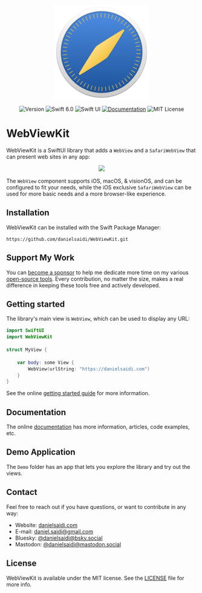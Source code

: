<p align="center">
    <img src="Resources/Icon.png" alt="Project Icon" width="250" />
</p>

<p align="center">
    <img src="https://img.shields.io/github/v/release/danielsaidi/WebViewKit?color=%2300550&sort=semver" alt="Version" />
    <img src="https://img.shields.io/badge/Swift-6.0-orange.svg" alt="Swift 6.0" title="Version" />
    <img src="https://img.shields.io/badge/platform-SwiftUI-blue.svg" alt="Swift UI" title="Swift UI" />
    <a href="https://danielsaidi.github.io/WebViewKit"><img src="https://img.shields.io/badge/documentation-web-blue.svg" alt="Documentation" /></a>
    <img src="https://img.shields.io/github/license/danielsaidi/WebViewKit" alt="MIT License" title="MIT License" />
</p>



# WebViewKit

WebViewKit is a SwiftUI library that adds a `WebView` and a `SafariWebView` that can present web sites in any app:

<p align="center">
    <img src ="Resources/Demo.gif" width="300" />
</p>

The ``WebView`` component supports iOS, macOS, & visionOS, and can be configured to fit your needs, while the iOS exclusive ``SafariWebView`` can be used for more basic needs and a more browser-like experience.



## Installation

WebViewKit can be installed with the Swift Package Manager:

```
https://github.com/danielsaidi/WebViewKit.git
```


## Support My Work

You can [become a sponsor][Sponsors] to help me dedicate more time on my various [open-source tools][OpenSource]. Every contribution, no matter the size, makes a real difference in keeping these tools free and actively developed.



## Getting started

The library's main view is ``WebView``, which can be used to display any URL:

```swift
import SwiftUI
import WebViewKit

struct MyView {

    var body: some View {
        WebView(urlString: "https://danielsaidi.com")
    }
}
```

See the online [getting started guide][Getting-Started] for more information.



## Documentation

The online [documentation][Documentation] has more information, articles, code examples, etc.



## Demo Application

The `Demo` folder has an app that lets you explore the library and try out the views.



## Contact

Feel free to reach out if you have questions, or want to contribute in any way:

* Website: [danielsaidi.com][Website]
* E-mail: [daniel.saidi@gmail.com][Email]
* Bluesky: [@danielsaidi@bsky.social][Bluesky]
* Mastodon: [@danielsaidi@mastodon.social][Mastodon]



## License

WebViewKit is available under the MIT license. See the [LICENSE][License] file for more info.



[Email]: mailto:daniel.saidi@gmail.com
[Website]: https://danielsaidi.com
[GitHub]: https://github.com/danielsaidi
[OpenSource]: https://danielsaidi.com/opensource
[Sponsors]: https://github.com/sponsors/danielsaidi

[Bluesky]: https://bsky.app/profile/danielsaidi.bsky.social
[Mastodon]: https://mastodon.social/@danielsaidi
[Twitter]: https://twitter.com/danielsaidi

[Documentation]: https://danielsaidi.github.io/WebViewKit
[Getting-Started]: https://danielsaidi.github.io/WebViewKit/documentation/webviewkit/getting-started
[License]: https://github.com/danielsaidi/WebViewKit/blob/master/LICENSE

